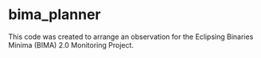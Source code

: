 # bima_planner
This code was created to arrange an observation for the Eclipsing Binaries Minima (BIMA) 2.0 Monitoring Project.
